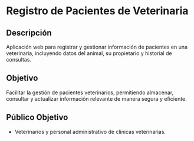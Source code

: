 
# Registro de Pacientes de Veterinaria

## Descripción
Aplicación web para registrar y gestionar información de pacientes en una veterinaria, incluyendo datos del animal, su propietario y historial de consultas.

## Objetivo
Facilitar la gestión de pacientes veterinarios, permitiendo almacenar, consultar y actualizar información relevante de manera segura y eficiente.

## Público Objetivo
- Veterinarios y personal administrativo de clínicas veterinarias.
